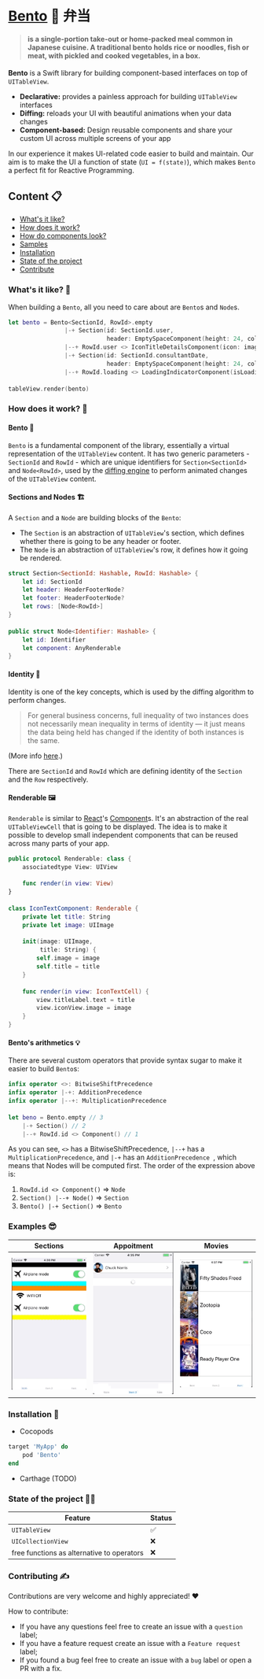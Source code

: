 # [Bento](https://en.wikipedia.org/wiki/Bento) 🍱 弁当

> #### is a single-portion take-out or home-packed meal common in Japanese cuisine. A traditional bento holds rice or noodles, fish or meat, with pickled and cooked vegetables, in a box.

**Bento** is a Swift library for building component-based interfaces on top of `UITableView`.

- **Declarative:**  provides a painless approach for building `UITableView` interfaces
- **Diffing:** reloads your UI with beautiful animations when your data changes
- **Component-based:**  Design reusable components and share your custom UI across multiple screens of your app

In our experience it makes UI-related code easier to build and maintain. Our aim is to make the UI a function of state (`UI = f(state)`), which makes `Bento` a perfect fit for Reactive Programming.

## Content 📋

- [What's it like?](#whats-it-like)
- [How does it work?](#how-does-it-work)
- [How do components look?](#how-do-components-look)
- [Samples](#samples)
- [Installation](#installation)
- [State of the project](#state-of-the-project)
- [Contribute](#contribute)

### What's it like? 🧐

When building a `Bento`, all you need to care about are `Bento`s and `Node`s.

```swift
let bento = Bento<SectionId, RowId>.empty
                |-+ Section(id: SectionId.user,
                            header: EmptySpaceComponent(height: 24, color: .clear))
                |--+ RowId.user <> IconTitleDetailsComponent(icon: image, title: patient.name)
                |-+ Section(id: SectionId.consultantDate,
                            header: EmptySpaceComponent(height: 24, color: .clear))
                |--+ RowId.loading <> LoadingIndicatorComponent(isLoading: true)
                
tableView.render(bento)
```

### How does it work? 🤔

#### Bento 🍱

`Bento` is a fundamental component of the library, essentially a virtual representation of the `UITableView` content. It has two generic parameters - `SectionId` and `RowId` - which are unique identifiers for  `Section<SectionId>` and `Node<RowId>`, used by the [diffing engine](https://github.com/RACCommunity/FlexibleDiff) to perform animated changes of the `UITableView` content.

#### Sections and Nodes 🏗

A `Section` and a `Node` are building blocks of the `Bento`:

- The `Section` is an abstraction of `UITableView`'s section, which defines whether there is going to be any header or footer.
- The `Node` is an abstraction of `UITableView`'s row, it defines how it going be rendered.

```swift
struct Section<SectionId: Hashable, RowId: Hashable> {
    let id: SectionId
    let header: HeaderFooterNode?
    let footer: HeaderFooterNode?
    let rows: [Node<RowId>]
}

public struct Node<Identifier: Hashable> {
    let id: Identifier
    let component: AnyRenderable
}
```

#### Identity 🎫
Identity is one of the key concepts,  which is used by the diffing algorithm to perform changes.

 > For general business concerns, full inequality of two instances does not necessarily mean inequality in terms of identity — it just means the data being held has changed if the identity of both instances is the same.
 
 (More info [here](https://github.com/RACCommunity/FlexibleDiff).)

There are `SectionId` and `RowId` which are defining identity of  the `Section` and the `Row` respectively.

#### Renderable 🖼

`Renderable` is similar to [React](https://github.com/facebook/react)'s [Component](https://reactjs.org/docs/react-component.html)s. It's an abstraction of the real `UITableViewCell` that is going to be displayed. The idea is to make it possible to develop small independent components that can be reused across many parts of your app.

```swift
public protocol Renderable: class {
    associatedtype View: UIView
    
    func render(in view: View)
}

class IconTextComponent: Renderable {
    private let title: String
    private let image: UIImage

    init(image: UIImage,
         title: String) {
        self.image = image
        self.title = title
    }

    func render(in view: IconTextCell) {
        view.titleLabel.text = title
        view.iconView.image = image
    }
}
```

#### Bento's arithmetics 💡

There are several custom operators that provide syntax sugar to make it easier to build `Bento`s:

```swift
infix operator <>: BitwiseShiftPrecedence
infix operator |-+: AdditionPrecedence
infix operator |--+: MultiplicationPrecedence

let beno = Bento.empty // 3
	|-+ Section() // 2
	|--+ RowId.id <> Component() // 1
```

As you can see, `<>` has a BitwiseShiftPrecedence, `|--+` has a `MultiplicationPrecedence`, and `|-+` has an `AdditionPrecedence `, which means that Nodes will be computed first. The order of the expression above is:

1.  `RowId.id <> Component()` => `Node`
2. `Section() |--+ Node()` => `Section`
3. `Bento() |-+ Section()` => `Bento`

### Examples 😎

Sections | Appoitment | Movies
--- | --- | ---
![](Resources/example1.gif) | ![](Resources/example2.gif) | ![](Resources/example3.gif)

### Installation 💾

* Cocopods

```ruby
target 'MyApp' do
    pod 'Bento'
end
```
* Carthage (TODO)


### State of the project 🤷‍♂️

Feature | Status
--- | ---
`UITableView` | ✅ 
`UICollectionView` | ❌
free functions as alternative to operators | ❌

### Contributing ✍️

Contributions are very welcome and highly appreciated! ❤️

How to contribute: 

- If you have any questions feel free to create  an issue with a `question` label;
- If you have a feature request create an issue with a `Feature request` label;
- If you found a bug feel free to create an issue with a `bug` label or open a PR with a fix.
